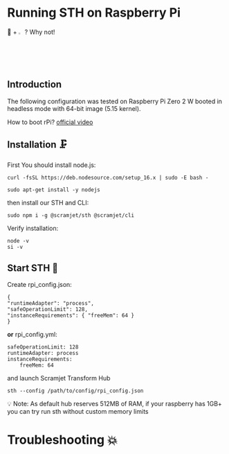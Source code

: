 # Running STH on Raspberry Pi

 🚀 + <img width="2%" src="https://user-images.githubusercontent.com/81818614/219020422-56b87af7-fb08-4de3-9a92-b95c550fc834.svg"> ? Why not!
 
 ## Introduction

The following configuration was tested on Raspberry Pi Zero 2 W booted in headless mode with 64-bit image (5.15 kernel).

How to boot rPi? [official video](https://www.youtube.com/watch?v=ntaXWS8Lk34&feature=youtu.be)


## Installation :clamp:

First You should install node.js:
```
curl -fsSL https://deb.nodesource.com/setup_16.x | sudo -E bash -
```
```
sudo apt-get install -y nodejs
```
then install our STH and CLI:

```
sudo npm i -g @scramjet/sth @scramjet/cli
```

Verify installation:
```
node -v
si -v
```

## Start STH :checkered_flag:

Create rpi_config.json:
```
{
"runtimeAdapter": "process",
"safeOperationLimit": 128,
"instanceRequirements": { "freeMem": 64 }
}
```
**or** rpi_config.yml:
```
safeOperationLimit: 128
runtimeAdapter: process
instanceRequirements:
    freeMem: 64
```




and launch Scramjet Transform Hub 
```
sth --config /path/to/config/rpi_config.json
```
:bulb: Note: As default hub reserves 512MB of RAM, if your raspberry has 1GB+ you can try run sth without custom memory limits

# Troubleshooting :collision:
